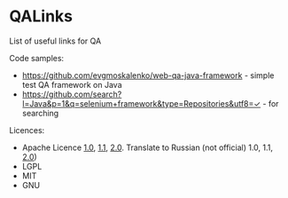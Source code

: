 # QALinks
List of useful links for QA

Code samples:
- https://github.com/evgmoskalenko/web-qa-java-framework - simple test QA framework on Java
- https://github.com/search?l=Java&p=1&q=selenium+framework&type=Repositories&utf8=✓ - for searching

Licences:
- Apache Licence <a href="http://www.apache.org/licenses/LICENSE-1.0">1.0</a>, <a href="http://www.apache.org/licenses/LICENSE-1.1">1.1</a>, <a href="http://www.apache.org/licenses/LICENSE-2.0.html">2.0</a>. Translate to Russian (not official) 1.0, 1.1, <a href="http://www.dataved.ru/2011/03/apache-license-2.html">2.0</a>)
- LGPL
- MIT
- GNU
